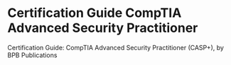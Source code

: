 # Certification Guide CompTIA Advanced Security Practitioner
 Certification Guide: CompTIA Advanced Security Practitioner (CASP+), by BPB Publications
